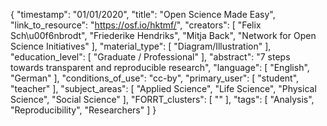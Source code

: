 {
    "timestamp": "01/01/2020",
    "title": "Open Science Made Easy",
    "link_to_resource": "https://osf.io/hktmf/",
    "creators": [
        "Felix Sch\u00f6nbrodt",
        "Friederike Hendriks",
        "Mitja Back",
        "Network for Open Science Initiatives"
    ],
    "material_type": [
        "Diagram/Illustration"
    ],
    "education_level": [
        "Graduate / Professional"
    ],
    "abstract": "7 steps towards transparent and reproducible research",
    "language": [
        "English",
        "German"
    ],
    "conditions_of_use": "cc-by",
    "primary_user": [
        "student",
        "teacher"
    ],
    "subject_areas": [
        "Applied Science",
        "Life Science",
        "Physical Science",
        "Social Science"
    ],
    "FORRT_clusters": [
        ""
    ],
    "tags": [
        "Analysis",
        "Reproducibility",
        "Researchers"
    ]
}